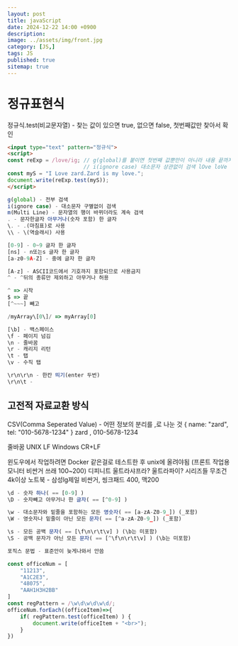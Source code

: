 ```yaml
---
layout: post
title: javaScript
date: 2024-12-22 14:00 +0900
description: 
image: ../assets/img/front.jpg
category: [JS,]
tags: JS
published: true
sitemap: true
---
```


# 정규표현식

정규식.test(비교문자열) - 찾는 값이 있으면 true, 없으면 false, 첫번째값만 찾아서 확인

````html
<input type="text" pattern="정규식">   
<script>
const reExp = /love/ig; // g(global)를 붙이면 첫번째 값뿐만이 아니라 내용 끝까지 검색
                        // i(ignore case) 대소문자 상관없이 검색 lOve loVe lovE 등도 가능
const myS = "I Love zard.Zard is my love.";
document.write(reExp.test(myS));
</script>
````

````javaScript
g(global) - 전부 검색
i(ignore case) - 대소문자 구별없이 검색
m(Multi Line) - 문자열의 행이 바뀌더라도 계속 검색
. - 문자한글자 아무거나(숫자 포함) 한 글자
\. - .(마침표)로 사용
\\ - \(역슬래시) 사용

[0-9] - 0~9 글자 한 글자
[ns] - n또는s 글자 한 글자
[a-z0-9A-Z] - 중에 글자 한 글자

[A-z] - ASCII코드에서 기호까지 포함되므로 사용금지
^ - ^뒤의 종류만 제외하고 아무거나 허용

^ => 시작
$ => 끝
[^~~~] 빼고

/myArray\[0\]/ => myArray[0]

[\b] - 백스페이스
\f - 페이지 넘김
\n - 줄바꿈
\r - 캐리지 리턴
\t - 탭
\v - 수직 탭

\r\n\r\n - 한칸 띄기(enter 두번)
\r\n\t - 
````

## 고전적 자료교환 방식
CSV(Comma Seperated Value) - 어떤 정보의 분리를 ,로 나눈 것
{
    name: "zard",
    tel: "010-5678-1234"
}
zard , 010-5678-1234

줄바꿈
UNIX LF 
Windows CR+LF

윈도우에서 작업하려면 Docker 같은걸로 테스트한 후 unix에 올려야됨
(프론트 작업용 모니터 비싼거 쓰래 100~200) 디피니트 울트라샤프라? 울트라파이? 시리즈들 무조건 4k이상
노트북 - 삼성lg제일 비싼거, 씽크패드 400, 맥200

````javaScript
\d - 숫자 하나( == [0-9] )
\D - 숫자빼고 아무거나 한 글자( == [^0-9] )

\w - 대소문자와 밑줄을 포함하는 모든 영숫자( == [a-zA-Z0-9_]) (_포함)
\W - 영숫자나 밑줄이 아닌 모든 문자( == [^a-zA-Z0-9_]) (_포함)

\s - 모든 공백 문자( == [\f\n\r\t\v] ) (\b는 미포함)
\S - 공백 문자가 아닌 모든 문자( == [^\f\n\r\t\v] ) (\b는 미포함)

포직스 문법 - 표준안이 늦게나와서 안씀
````

````javaScript
const officeNum = [
	"11213",
    "A1C2E3",
    "48075",
    "AAH1H3H2BB"
]
const regPattern = /\w\d\w\d\w\d/;
officeNum.forEach((officeItem)=>{
	if( regPattern.test(officeItem) ) {
    	document.write(officeItem + "<br>");
    }
})
````